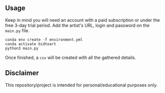 Usage
-----
Keep in mind you will need an account with a paid subscription or under the free 3-day trial period.
Add the artist's URL, login and password on the `main.py` file.

```
conda env create -f environment.yml
conda activate bidtoart
python3 main.py
```

Once finished, a `csv` will be created with all the gathered details.

Disclaimer
----------
This repository/project is intended for personal/educational purposes only.
